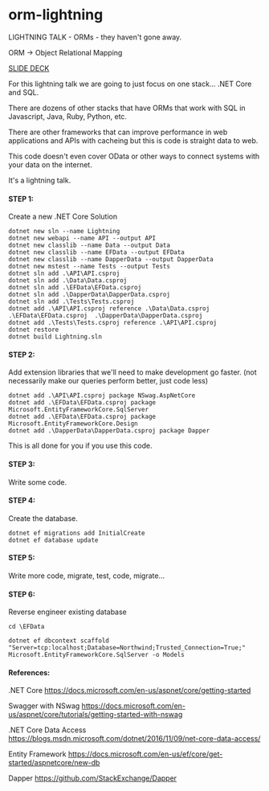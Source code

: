 # orm-lightning
  LIGHTNING TALK - ORMs - they haven't gone away.

ORM ->  Object Relational Mapping

[SLIDE DECK](https://trendoid.github.io/orm-lightning/)

For this lightning talk we are going to just focus on one stack... .NET Core and SQL.  

There are dozens of other stacks that have ORMs that work with SQL in Javascript, Java, Ruby, Python, etc.

There are other frameworks that can improve performance in web applications and APIs with cacheing but this is code is straight data to web.

This code doesn't even cover OData or other ways to connect systems with your data on the internet.

It's a lightning talk.

#### STEP 1:
Create a new .NET Core Solution

```
dotnet new sln --name Lightning
dotnet new webapi --name API --output API
dotnet new classlib --name Data --output Data
dotnet new classlib --name EFData --output EFData
dotnet new classlib --name DapperData --output DapperData
dotnet new mstest --name Tests --output Tests
dotnet sln add .\API\API.csproj
dotnet sln add .\Data\Data.csproj
dotnet sln add .\EFData\EFData.csproj
dotnet sln add .\DapperData\DapperData.csproj
dotnet sln add .\Tests\Tests.csproj
dotnet add .\API\API.csproj reference .\Data\Data.csproj  .\EFData\EFData.csproj  .\DapperData\DapperData.csproj
dotnet add .\Tests\Tests.csproj reference .\API\API.csproj 
dotnet restore
dotnet build Lightning.sln
```

#### STEP 2: 
Add extension libraries that we'll need to make development go faster. 
(not necessarily make our queries perform better, just code less)

```
dotnet add .\API\API.csproj package NSwag.AspNetCore
dotnet add .\EFData\EFData.csproj package Microsoft.EntityFrameworkCore.SqlServer 
dotnet add .\EFData\EFData.csproj package Microsoft.EntityFrameworkCore.Design
dotnet add .\DapperData\DapperData.csproj package Dapper
```

This is all done for you if you use this code.  

#### STEP 3:
Write some code.

#### STEP 4: 
Create the database.
```
dotnet ef migrations add InitialCreate
dotnet ef database update
```

#### STEP 5:
Write more code, migrate, test, code, migrate...

#### STEP 6: 
Reverse engineer existing database
```
cd \EFData
```

```
dotnet ef dbcontext scaffold "Server=tcp:localhost;Database=Northwind;Trusted_Connection=True;" Microsoft.EntityFrameworkCore.SqlServer -o Models
```

#### References:

.NET Core
https://docs.microsoft.com/en-us/aspnet/core/getting-started

Swagger with NSwag
https://docs.microsoft.com/en-us/aspnet/core/tutorials/getting-started-with-nswag

.NET Core Data Access
https://blogs.msdn.microsoft.com/dotnet/2016/11/09/net-core-data-access/ 

Entity Framework
https://docs.microsoft.com/en-us/ef/core/get-started/aspnetcore/new-db

Dapper
https://github.com/StackExchange/Dapper 